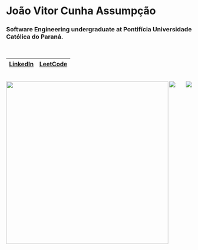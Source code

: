 <h1> João Vitor Cunha Assumpção  </h1>  

<h3> Software Engineering undergraduate at Pontifícia Universidade Católica do Paraná.  </h3>  
<br>

|  **[LinkedIn](https://www.linkedin.com/in/jo%C3%A3o-v%C3%ADtor-cunha-assump%C3%A7%C3%A3o-958790190/)** |  **[LeetCode](https://leetcode.com/JVCAv1/)**  |
| --- | --- |

<br>
  

<a href="https://github.com/JVCAv1">
<img src="https://activity-graph.herokuapp.com/graph?username=JVCAv1&count_private=true&hide_border=true&theme=react-dark" />
<img width="440" align="left" src="https://github-readme-stats.vercel.app/api?username=JVCAv1&count_private=true&hide_border=true&show_icons=true&theme=github_dark" /><img align="right" src="https://github-readme-stats.vercel.app/api/top-langs/?username=JVCAv1&count_private=true&hide_border=true&theme=github_dark&layout=compact&langs_count=10" />
</a>

